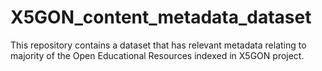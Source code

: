 # X5GON_content_metadata_dataset
This repository contains a dataset that has relevant metadata relating to majority of the Open Educational Resources indexed in X5GON project.

